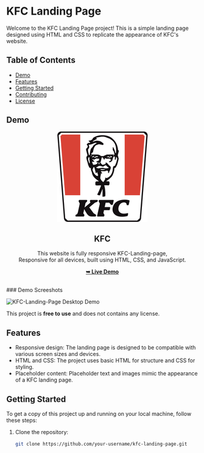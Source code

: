 # KFC Landing Page

Welcome to the KFC Landing Page project! This is a simple landing page designed using HTML and CSS to replicate the appearance of KFC's website.

## Table of Contents
- [Demo](#demo)
- [Features](#features)
- [Getting Started](#getting-started)
- [Contributing](#contributing)
- [License](#license)

## Demo

<div align="center">
  
  <img src="./images/readme-images/logo.png" />

  <h2 align="center">KFC</h2>

  This website is fully responsive KFC-Landing-page, <br />Responsive for all devices, built using HTML, CSS, and JavaScript.

  <a href="https://ai-rupak.github.io/KFC-Landing-page.github.io/"><strong>➥ Live Demo</strong></a>

</div>

<br />
### Demo Screeshots

![KFC-Landing-Page Desktop Demo](./readme-images/desktop-example.png "Desktop Demo")

This project is **free to use** and does not contains any license.

## Features

- Responsive design: The landing page is designed to be compatible with various screen sizes and devices.
- HTML and CSS: The project uses basic HTML for structure and CSS for styling.
- Placeholder content: Placeholder text and images mimic the appearance of a KFC landing page.

## Getting Started

To get a copy of this project up and running on your local machine, follow these steps:

1. Clone the repository:

   ```bash
   git clone https://github.com/your-username/kfc-landing-page.git
